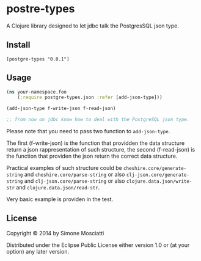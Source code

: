 # postre-types

A Clojure library designed to let jdbc talk the PostgresSQL json type.

## Install

`[postgre-types "0.0.1"]`

## Usage

```clojure
(ns your-namespace.foo
    (:require postgre-types.json :refer [add-json-type]))

(add-json-type f-write-json f-read-json)

;; from now on jdbc know how to deal with the PostgreSQL json type.

```

Please note that you need to pass two function to `add-json-type`.

The first (f-write-json) is the function that providden the data structure return a json rappresentation of such structure, the second (f-read-json) is the function that providen the json return the correct data structure.

Practical examples of such structure could be `cheshire.core/generate-string` and `cheshire.core/parse-string` or also `clj-json.core/generate-string` and `clj-json.core/parse-string` or also `clojure.data.json/write-str` and `clojure.data.json/read-str`.

Very basic example is providen in the test.

## License

Copyright © 2014 by Simone Mosciatti

Distributed under the Eclipse Public License either version 1.0 or (at
your option) any later version.

